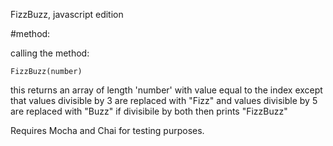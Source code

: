 FizzBuzz, javascript edition

#method:

  calling the method:

    FizzBuzz(number)

  this returns an array of length 'number' with value equal to the index
  except that values divisible by 3 are replaced with "Fizz"
  and values divisible by 5 are replaced with "Buzz"
  if divisibile by both then prints "FizzBuzz"

Requires Mocha and Chai for testing purposes.
